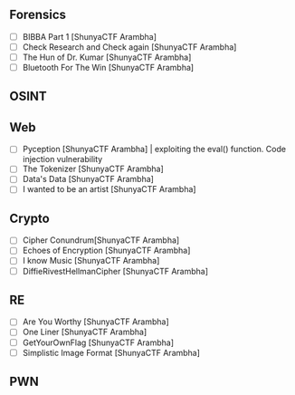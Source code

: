 
## Forensics
- [ ] BIBBA Part 1 [ShunyaCTF Arambha]
- [ ] Check Research and Check again [ShunyaCTF Arambha]
- [ ] The Hun of Dr. Kumar [ShunyaCTF Arambha]
- [ ] Bluetooth For The Win [ShunyaCTF Arambha]
## OSINT
## Web
- [ ] Pyception [ShunyaCTF Arambha] | exploiting the eval() function. Code injection vulnerability
- [ ] The Tokenizer [ShunyaCTF Arambha]
- [ ] Data's Data [ShunyaCTF Arambha]
- [ ] I wanted to be an artist [ShunyaCTF Arambha]
## Crypto
- [ ] Cipher Conundrum[ShunyaCTF Arambha]
- [ ] Echoes of Encryption [ShunyaCTF Arambha]
- [ ] I know Music [ShunyaCTF Arambha]
- [ ] DiffieRivestHellmanCipher [ShunyaCTF Arambha]
## RE
- [ ] Are You Worthy [ShunyaCTF Arambha]
- [ ] One Liner [ShunyaCTF Arambha]
- [ ] GetYourOwnFlag [ShunyaCTF Arambha]
- [ ] Simplistic Image Format [ShunyaCTF Arambha]
## PWN